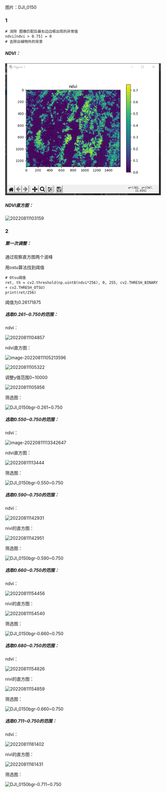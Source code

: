 图片：DJI_0150

### 1

```
# 消除 图像匹配后最右边边框出现的异常值
ndvi[ndvi > 0.75] = 0
# 去除出植物外的背景

```

##### NDVI：

![20220811103141](https://raw.githubusercontent.com/Krical-C/Tea-image-processing/master/record/20220811103141.png)

##### NDVI直方图：

![20220811103159](https://github.com/Krical-C/Tea-image-processing/blob/master/record\20220811103159.png)



### 2

##### 第一次调整：

通过观察直方图两个波峰

用ostu算法找到阈值

```
# Otsu阈值
ret, th = cv2.threshold(np.uint8(ndvi*256), 0, 255, cv2.THRESH_BINARY + cv2.THRESH_OTSU)
print(ret/256)
```

阈值为0.26171875

##### 选取0.261~0.750的范围：

ndvi：

![20220811104857](https://github.com/Krical-C/Tea-image-processing/blob/master/record\20220811104857.png)

ndvi直方图：

![image-20220811105213596](https://github.com/Krical-C/Tea-image-processing/blob/master/record\image-20220811105213596.png)

![20220811105322](https://github.com/Krical-C/Tea-image-processing/blob/master/record\20220811105322.png)

调整y值范围0~10000

![20220811105856](https://github.com/Krical-C/Tea-image-processing/blob/master/record\20220811105856.png)

筛选图：

![DJI_0150bgr-0.261~0.750](https://github.com/Krical-C/Tea-image-processing/blob/master/record\DJI_0150bgr-0.261~0.750.jpg)

##### 选取0.550~0.750的范围：

ndvi：

![image-20220811113342647](https://github.com/Krical-C/Tea-image-processing/blob/master/record\image-20220811113342647.png)

ndvi直方图：

![20220811113444](https://github.com/Krical-C/Tea-image-processing/blob/master/record\20220811113444.png)

筛选图：

![DJI_0150bgr-0.550~0.750](https://github.com/Krical-C/Tea-image-processing/blob/master/record\DJI_0150bgr-0.550~0.750.jpg)

##### 选取0.590~0.750的范围：

ndvi：

![20220811142931](https://github.com/Krical-C/Tea-image-processing/blob/master/record\20220811142931.png)

nivi的直方图：

![20220811142951](https://github.com/Krical-C/Tea-image-processing/blob/master/record\20220811142951.png)

筛选图：

![DJI_0150bgr-0.590~0.750](https://github.com/Krical-C/Tea-image-processing/blob/master/record\DJI_0150bgr-0.590~0.750.jpg)

##### 选取0.660~0.750的范围：

ndvi：

![20220811154456](https://github.com/Krical-C/Tea-image-processing/blob/master/record\20220811154456.png)

nivi的直方图：

![20220811154540](https://github.com/Krical-C/Tea-image-processing/blob/master/record\20220811154540.png)

筛选图：

![DJI_0150bgr-0.660~0.750](https://github.com/Krical-C/Tea-image-processing/blob/master/record\DJI_0150bgr-0.660~0.750.jpg)

##### 选取0.680~0.750的范围：

ndvi：

![20220811154826](https://github.com/Krical-C/Tea-image-processing/blob/master/record\20220811154826.png)

nivi的直方图：

![20220811154859](https://github.com/Krical-C/Tea-image-processing/blob/master/record\20220811154859.png)

筛选图：

![DJI_0150bgr-0.660~0.750](https://github.com/Krical-C/Tea-image-processing/blob/master/record\DJI_0150bgr-0.660~0.750.jpg)

##### 选取0.711~0.750的范围：

ndvi：

![20220811161402](https://github.com/Krical-C/Tea-image-processing/blob/master/record\20220811161402.png)

nivi的直方图：

![20220811161431](https://github.com/Krical-C/Tea-image-processing/blob/master/record\20220811161431.png)

筛选图：

![DJI_0150bgr-0.711~0.750](https://github.com/Krical-C/Tea-image-processing/blob/master/record\DJI_0150bgr-0.711~0.750.jpg)
